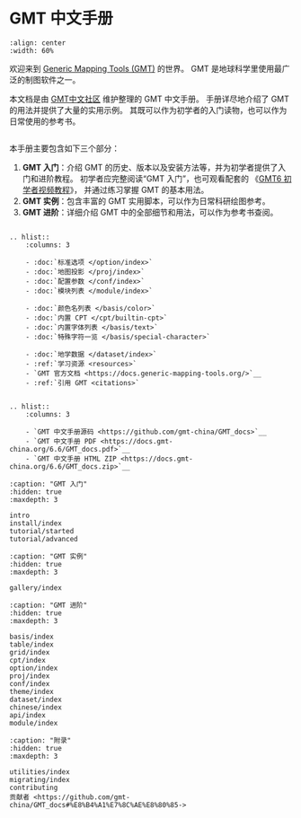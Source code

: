 # GMT 中文手册

```{image} https://raw.githubusercontent.com/gmt-china/logo/master/gmt-china-combined-logo.png
:align: center
:width: 60%
```

欢迎来到 [Generic Mapping Tools (GMT)](https://www.generic-mapping-tools.org) 的世界。
GMT 是地球科学里使用最广泛的制图软件之一。

本文档是由 [GMT中文社区](https://gmt-china.org/) 维护整理的 GMT 中文手册。
手册详尽地介绍了 GMT 的用法并提供了大量的实用示例。
其既可以作为初学者的入门读物，也可以作为日常使用的参考书。

```{rubric} 手册学习指南
```

本手册主要包含如下三个部分：

1. **GMT 入门**：介绍 GMT 的历史、版本以及安装方法等，并为初学者提供了入门和进阶教程。
   初学者应完整阅读“GMT 入门”，也可观看配套的
   《[GMT6 初学者视频教程](https://www.bilibili.com/video/BV1Yb4jzQEXK)》，
   并通过练习掌握 GMT 的基本用法。
2. **GMT 实例**：包含丰富的 GMT 实用脚本，可以作为日常科研绘图参考。
3. **GMT 进阶**：详细介绍 GMT 中的全部细节和用法，可以作为参考书查阅。

```{rubric} 快速链接
```

```{eval-rst}
.. hlist::
    :columns: 3

    - :doc:`标准选项 </option/index>`
    - :doc:`地图投影 </proj/index>`
    - :doc:`配置参数 </conf/index>`
    - :doc:`模块列表 </module/index>`

    - :doc:`颜色名列表 </basis/color>`
    - :doc:`内置 CPT </cpt/builtin-cpt>`
    - :doc:`内置字体列表 </basis/text>`
    - :doc:`特殊字符一览 </basis/special-character>`

    - :doc:`地学数据 </dataset/index>`
    - :ref:`学习资源 <resources>`
    - `GMT 官方文档 <https://docs.generic-mapping-tools.org/>`__
    - :ref:`引用 GMT <citations>`
```

```{rubric} 文档下载
```

```{eval-rst}
.. hlist::
    :columns: 3

    - `GMT 中文手册源码 <https://github.com/gmt-china/GMT_docs>`__
    - `GMT 中文手册 PDF <https://docs.gmt-china.org/6.6/GMT_docs.pdf>`__
    - `GMT 中文手册 HTML ZIP <https://docs.gmt-china.org/6.6/GMT_docs.zip>`__
```

```{toctree}
:caption: "GMT 入门"
:hidden: true
:maxdepth: 3

intro
install/index
tutorial/started
tutorial/advanced
```

```{toctree}
:caption: "GMT 实例"
:hidden: true
:maxdepth: 3

gallery/index
```

```{toctree}
:caption: "GMT 进阶"
:hidden: true
:maxdepth: 3

basis/index
table/index
grid/index
cpt/index
option/index
proj/index
conf/index
theme/index
dataset/index
chinese/index
api/index
module/index
```

```{toctree}
:caption: "附录"
:hidden: true
:maxdepth: 3

utilities/index
migrating/index
contributing
贡献者 <https://github.com/gmt-china/GMT_docs#%E8%B4%A1%E7%8C%AE%E8%80%85->
```
